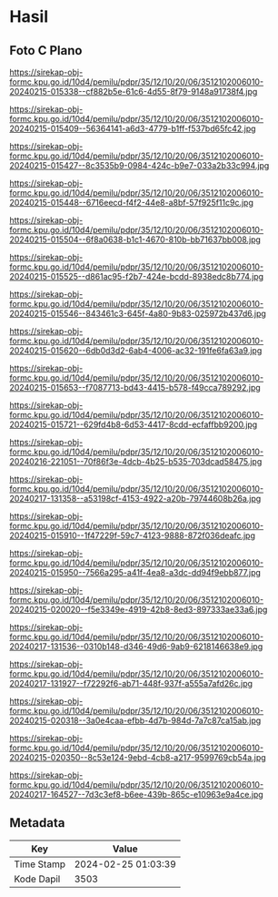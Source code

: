 # Hasil

## Foto C Plano

https://sirekap-obj-formc.kpu.go.id/10d4/pemilu/pdpr/35/12/10/20/06/3512102006010-20240215-015338--cf882b5e-61c6-4d55-8f79-9148a91738f4.jpg

https://sirekap-obj-formc.kpu.go.id/10d4/pemilu/pdpr/35/12/10/20/06/3512102006010-20240215-015409--56364141-a6d3-4779-b1ff-f537bd65fc42.jpg

https://sirekap-obj-formc.kpu.go.id/10d4/pemilu/pdpr/35/12/10/20/06/3512102006010-20240215-015427--8c3535b9-0984-424c-b9e7-033a2b33c994.jpg

https://sirekap-obj-formc.kpu.go.id/10d4/pemilu/pdpr/35/12/10/20/06/3512102006010-20240215-015448--6716eecd-f4f2-44e8-a8bf-57f925f11c9c.jpg

https://sirekap-obj-formc.kpu.go.id/10d4/pemilu/pdpr/35/12/10/20/06/3512102006010-20240215-015504--6f8a0638-b1c1-4670-810b-bb71637bb008.jpg

https://sirekap-obj-formc.kpu.go.id/10d4/pemilu/pdpr/35/12/10/20/06/3512102006010-20240215-015525--d861ac95-f2b7-424e-bcdd-8938edc8b774.jpg

https://sirekap-obj-formc.kpu.go.id/10d4/pemilu/pdpr/35/12/10/20/06/3512102006010-20240215-015546--843461c3-645f-4a80-9b83-025972b437d6.jpg

https://sirekap-obj-formc.kpu.go.id/10d4/pemilu/pdpr/35/12/10/20/06/3512102006010-20240215-015620--6db0d3d2-6ab4-4006-ac32-191fe6fa63a9.jpg

https://sirekap-obj-formc.kpu.go.id/10d4/pemilu/pdpr/35/12/10/20/06/3512102006010-20240215-015653--f7087713-bd43-4415-b578-f49cca789292.jpg

https://sirekap-obj-formc.kpu.go.id/10d4/pemilu/pdpr/35/12/10/20/06/3512102006010-20240215-015721--629fd4b8-6d53-4417-8cdd-ecfaffbb9200.jpg

https://sirekap-obj-formc.kpu.go.id/10d4/pemilu/pdpr/35/12/10/20/06/3512102006010-20240216-221051--70f86f3e-4dcb-4b25-b535-703dcad58475.jpg

https://sirekap-obj-formc.kpu.go.id/10d4/pemilu/pdpr/35/12/10/20/06/3512102006010-20240217-131358--a53198cf-4153-4922-a20b-79744608b26a.jpg

https://sirekap-obj-formc.kpu.go.id/10d4/pemilu/pdpr/35/12/10/20/06/3512102006010-20240215-015910--1f47229f-59c7-4123-9888-872f036deafc.jpg

https://sirekap-obj-formc.kpu.go.id/10d4/pemilu/pdpr/35/12/10/20/06/3512102006010-20240215-015950--7566a295-a41f-4ea8-a3dc-dd94f9ebb877.jpg

https://sirekap-obj-formc.kpu.go.id/10d4/pemilu/pdpr/35/12/10/20/06/3512102006010-20240215-020020--f5e3349e-4919-42b8-8ed3-897333ae33a6.jpg

https://sirekap-obj-formc.kpu.go.id/10d4/pemilu/pdpr/35/12/10/20/06/3512102006010-20240217-131536--0310b148-d346-49d6-9ab9-6218146638e9.jpg

https://sirekap-obj-formc.kpu.go.id/10d4/pemilu/pdpr/35/12/10/20/06/3512102006010-20240217-131927--f72292f6-ab71-448f-937f-a555a7afd26c.jpg

https://sirekap-obj-formc.kpu.go.id/10d4/pemilu/pdpr/35/12/10/20/06/3512102006010-20240215-020318--3a0e4caa-efbb-4d7b-984d-7a7c87ca15ab.jpg

https://sirekap-obj-formc.kpu.go.id/10d4/pemilu/pdpr/35/12/10/20/06/3512102006010-20240215-020350--8c53e124-9ebd-4cb8-a217-9599769cb54a.jpg

https://sirekap-obj-formc.kpu.go.id/10d4/pemilu/pdpr/35/12/10/20/06/3512102006010-20240217-164527--7d3c3ef8-b6ee-439b-865c-e10963e9a4ce.jpg


## Metadata

| Key        | Value               |
| ---------- | ------------------- |
| Time Stamp | 2024-02-25 01:03:39 |
| Kode Dapil | 3503                |



